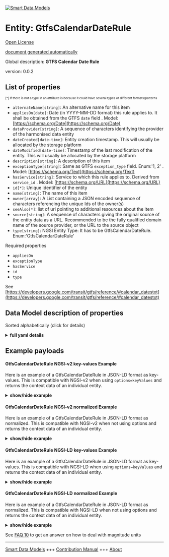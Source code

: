 <!-- 10-Header -->    
[![Smart Data Models](https://smartdatamodels.org/wp-content/uploads/2022/01/SmartDataModels_logo.png "Logo")](https://smartdatamodels.org)    
Entity: GtfsCalendarDateRule    
============================<!-- /10-Header -->    
<!-- 15-License -->    
[Open License](https://github.com/smart-data-models//dataModel.UrbanMobility/blob/master/GtfsCalendarDateRule/LICENSE.md)    
[document generated automatically](https://docs.google.com/presentation/d/e/2PACX-1vTs-Ng5dIAwkg91oTTUdt8ua7woBXhPnwavZ0FxgR8BsAI_Ek3C5q97Nd94HS8KhP-r_quD4H0fgyt3/pub?start=false&loop=false&delayms=3000#slide=id.gb715ace035_0_60)    
<!-- /15-License -->    
<!-- 20-Description -->    
Global description: **GTFS Calendar Date Rule**    
version: 0.0.2    
<!-- /20-Description -->    
<!-- 30-PropertiesList -->    
## List of properties    
<sup><sub>[*] If there is not a type in an attribute is because it could have several types or different formats/patterns</sub></sup>    
- `alternateName[string]`: An alternative name for this item  - `appliesOn[date]`:  Date (in YYYY-MM-DD format) this rule applies to. It shall be obtained from the GTFS `date` field  . Model: [https://schema.org/Date](https://schema.org/Date)- `dataProvider[string]`: A sequence of characters identifying the provider of the harmonised data entity  - `dateCreated[date-time]`: Entity creation timestamp. This will usually be allocated by the storage platform  - `dateModified[date-time]`: Timestamp of the last modification of the entity. This will usually be allocated by the storage platform  - `description[string]`: A description of this item  - `exceptionType[string]`: Same as GTFS `exception_type` field. Enum:'1, 2'  . Model: [https://schema.org/Text](https://schema.org/Text)- `hasService[string]`: Service to which this rule applies to. Derived from `service_id`  . Model: [https://schema.org/URL](https://schema.org/URL)- `id[*]`: Unique identifier of the entity  - `name[string]`: The name of this item  - `owner[array]`: A List containing a JSON encoded sequence of characters referencing the unique Ids of the owner(s)  - `seeAlso[*]`: list of uri pointing to additional resources about the item  - `source[string]`: A sequence of characters giving the original source of the entity data as a URL. Recommended to be the fully qualified domain name of the source provider, or the URL to the source object  - `type[string]`: NGSI Entity Type: It has to be GtfsCalendarDateRule. Enum:'GtfsCalendarDateRule'  <!-- /30-PropertiesList -->    
<!-- 35-RequiredProperties -->    
Required properties    
- `appliesOn`  - `exceptionType`  - `hasService`  - `id`  - `type`  <!-- /35-RequiredProperties -->    
<!-- 40-RequiredProperties -->    
See [https://developers.google.com/transit/gtfs/reference/#calendar_datestxt](https://developers.google.com/transit/gtfs/reference/#calendar_datestxt)    
<!-- /40-RequiredProperties -->    
<!-- 50-DataModelHeader -->    
## Data Model description of properties    
Sorted alphabetically (click for details)    
<!-- /50-DataModelHeader -->    
<!-- 60-ModelYaml -->    
<details><summary><strong>full yaml details</strong></summary>      
```yaml    
GtfsCalendarDateRule:      
  description: GTFS Calendar Date Rule      
  properties:      
    alternateName:      
      description: An alternative name for this item      
      type: string      
      x-ngsi:      
        type: Property      
    appliesOn:      
      description: ' Date (in YYYY-MM-DD format) this rule applies to. It shall be obtained from the GTFS `date` field'      
      format: date      
      type: string      
      x-ngsi:      
        model: https://schema.org/Date      
        type: Property      
    dataProvider:      
      description: A sequence of characters identifying the provider of the harmonised data entity      
      type: string      
      x-ngsi:      
        type: Property      
    dateCreated:      
      description: Entity creation timestamp. This will usually be allocated by the storage platform      
      format: date-time      
      type: string      
      x-ngsi:      
        type: Property      
    dateModified:      
      description: Timestamp of the last modification of the entity. This will usually be allocated by the storage platform      
      format: date-time      
      type: string      
      x-ngsi:      
        type: Property      
    description:      
      description: A description of this item      
      type: string      
      x-ngsi:      
        type: Property      
    exceptionType:      
      description: 'Same as GTFS `exception_type` field. Enum:''1, 2'''      
      enum:      
        - 1      
        - 2      
      type: string      
      x-ngsi:      
        model: https://schema.org/Text      
        type: Property      
    hasService:      
      anyOf:      
        - description: Identifier format of any NGSI entity      
          maxLength: 256      
          minLength: 1      
          pattern: ^[\w\-\.\{\}\$\+\*\[\]`|~^@!,:\\]+$      
          type: string      
          x-ngsi:      
            type: Property      
        - description: Identifier format of any NGSI entity      
          format: uri      
          type: string      
          x-ngsi:      
            type: Property      
      description: Service to which this rule applies to. Derived from `service_id`      
      type: string      
      x-ngsi:      
        model: https://schema.org/URL      
        type: Relationship      
    id:      
      anyOf:      
        - description: Identifier format of any NGSI entity      
          maxLength: 256      
          minLength: 1      
          pattern: ^[\w\-\.\{\}\$\+\*\[\]`|~^@!,:\\]+$      
          type: string      
          x-ngsi:      
            type: Property      
        - description: Identifier format of any NGSI entity      
          format: uri      
          type: string      
          x-ngsi:      
            type: Property      
      description: Unique identifier of the entity      
      x-ngsi:      
        type: Property      
    name:      
      description: The name of this item      
      type: string      
      x-ngsi:      
        type: Property      
    owner:      
      description: A List containing a JSON encoded sequence of characters referencing the unique Ids of the owner(s)      
      items:      
        anyOf:      
          - description: Identifier format of any NGSI entity      
            maxLength: 256      
            minLength: 1      
            pattern: ^[\w\-\.\{\}\$\+\*\[\]`|~^@!,:\\]+$      
            type: string      
            x-ngsi:      
              type: Property      
          - description: Identifier format of any NGSI entity      
            format: uri      
            type: string      
            x-ngsi:      
              type: Property      
        description: Unique identifier of the entity      
        x-ngsi:      
          type: Property      
      type: array      
      x-ngsi:      
        type: Property      
    seeAlso:      
      description: list of uri pointing to additional resources about the item      
      oneOf:      
        - items:      
            format: uri      
            type: string      
          minItems: 1      
          type: array      
        - format: uri      
          type: string      
      x-ngsi:      
        type: Property      
    source:      
      description: 'A sequence of characters giving the original source of the entity data as a URL. Recommended to be the fully qualified domain name of the source provider, or the URL to the source object'      
      type: string      
      x-ngsi:      
        type: Property      
    type:      
      description: 'NGSI Entity Type: It has to be GtfsCalendarDateRule. Enum:''GtfsCalendarDateRule'''      
      enum:      
        - GtfsCalendarDateRule      
      type: string      
      x-ngsi:      
        type: Property      
  required:      
    - id      
    - type      
    - hasService      
    - appliesOn      
    - exceptionType      
  type: object      
  x-derived-from: ""      
  x-disclaimer: 'Redistribution and use in source and binary forms, with or without modification, are permitted  provided that the license conditions are met. Copyleft (c) 2022 Contributors to Smart Data Models Program'      
  x-license-url: https://github.com/smart-data-models/dataModel.UrbanMobility/blob/master/GtfsCalendarDateRule/LICENSE.md      
  x-model-schema: https://smart-data-models.github.io/dataModel.UrbanMobility/GtfsCalendarDateRule/schema.json      
  x-model-tags: ""      
  x-version: 0.0.2      
```    
</details>      
<!-- /60-ModelYaml -->    
<!-- 70-MiddleNotes -->    
<!-- /70-MiddleNotes -->    
<!-- 80-Examples -->    
## Example payloads      
#### GtfsCalendarDateRule NGSI-v2 key-values Example      
Here is an example of a GtfsCalendarDateRule in JSON-LD format as key-values. This is compatible with NGSI-v2 when  using `options=keyValues` and returns the context data of an individual entity.    
<details><summary><strong>show/hide example</strong></summary>      
```json  
{  
  "id": "urn:ngsi-ld:CalendarDateRule:Malaga:Rule67",  
  "type": "GtfsCalendarDateRule",  
  "name": "Rule Fair Area",  
  "hasService": "urn:ngsi-ld:GtfsService:Malaga:FairArea_1",  
  "appliesOn": "2018-03-19",  
  "exceptionType": "1"  
}  
```  
</details>    
#### GtfsCalendarDateRule NGSI-v2 normalized Example      
Here is an example of a GtfsCalendarDateRule in JSON-LD format as normalized. This is compatible with NGSI-v2 when not using options and returns the context data of an individual entity.    
<details><summary><strong>show/hide example</strong></summary>      
```json  
{  
  "id": "urn:ngsi-ld:CalendarDateRule:Malaga:Rule67",  
  "type": "GtfsCalendarDateRule",  
  "name": {  
    "type": "Text",  
    "value": "Rule Fair Area"  
  },  
  "exceptionType": {  
    "type": "Text",  
    "value": "1"  
  },  
  "hasService": {  
    "type": "Text",  
    "value": "urn:ngsi-ld:GtfsService:Malaga:FairArea_1"  
  },  
  "appliesOn": {  
    "type": "DateTime",  
    "value": "2018-03-19"  
  }  
}  
```  
</details>    
#### GtfsCalendarDateRule NGSI-LD key-values Example      
Here is an example of a GtfsCalendarDateRule in JSON-LD format as key-values. This is compatible with NGSI-LD when  using `options=keyValues` and returns the context data of an individual entity.    
<details><summary><strong>show/hide example</strong></summary>      
```json  
{  
  "id": "urn:ngsi-ld:CalendarDateRule:Malaga:Rule67",  
  "type": "GtfsCalendarDateRule",  
  "appliesOn": "2018-03-19",  
  "exceptionType": "1",  
  "hasService": "urn:ngsi-ld:GtfsService:Malaga:FairArea_1",  
  "name": "Rule Fair Area",  
  "@context": [  
    "https://uri.etsi.org/ngsi-ld/v1/ngsi-ld-core-context.jsonld",  
    "https://raw.githubusercontent.com/smart-data-models/dataModel.UrbanMobility/master/context.jsonld"  
  ]  
}  
```  
</details>    
#### GtfsCalendarDateRule NGSI-LD normalized Example      
Here is an example of a GtfsCalendarDateRule in JSON-LD format as normalized. This is compatible with NGSI-LD when not using options and returns the context data of an individual entity.    
<details><summary><strong>show/hide example</strong></summary>      
```json  
{  
    "id": "urn:ngsi-ld:CalendarDateRule:Malaga:Rule67",  
    "type": "GtfsCalendarDateRule",  
    "appliesOn": {  
        "type": "Property",  
        "value": "2018-03-19"  
    },  
    "exceptionType": {  
        "type": "Property",  
        "value": "1"  
    },  
    "hasService": {  
        "type": "Relationship",  
        "object": "urn:ngsi-ld:GtfsService:Malaga:FairArea_1"  
    },  
    "name": {  
        "type": "Property",  
        "value": "Rule Fair Area"  
    },  
    "@context": [  
        "https://uri.etsi.org/ngsi-ld/v1/ngsi-ld-core-context.jsonld",  
        "https://raw.githubusercontent.com/smart-data-models/dataModel.UrbanMobility/master/context.jsonld"  
    ]  
}  
```  
</details><!-- /80-Examples -->    
<!-- 90-FooterNotes -->    
<!-- /90-FooterNotes -->    
<!-- 95-Units -->    
See [FAQ 10](https://smartdatamodels.org/index.php/faqs/) to get an answer on how to deal with magnitude units    
<!-- /95-Units -->    
<!-- 97-LastFooter -->    
---    
[Smart Data Models](https://smartdatamodels.org) +++ [Contribution Manual](https://bit.ly/contribution_manual) +++ [About](https://bit.ly/Introduction_SDM)<!-- /97-LastFooter -->    

